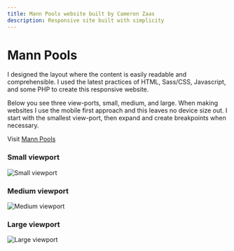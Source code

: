 ```yaml
---
title: Mann Pools website built by Cameron Zaas
description: Responsive site built with simplicity
---
```


# Mann Pools

I designed the layout where the content is easily readable and comprehensible. I used the latest practices of HTML, Sass/CSS, Javascript, and some PHP to create this responsive website.

Below you see three view-ports, small, medium, and large. When making websites I use the mobile first approach and this leaves no device size out. I start with the smallest view-port, then expand and create breakpoints when necessary.

Visit <a href="http://mannpools.com/" target="_blank">Mann Pools</a>

### Small viewport

![Small viewport](/images/mannpools-sm.jpg)

### Medium viewport

![Medium viewport](/images/mannpools-md.jpg)

### Large viewport

![Large viewport](/images/mannpools-lg.jpg)